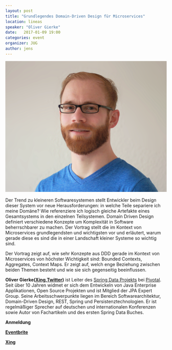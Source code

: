 ```yaml
---
layout: post
title: "Grundlegendes Domain-Driven Design für Microservices"
location: lineas
speaker: "Oliver Gierke" 
date:   2017-01-09 19:00
categories: event
organizer: JUG
author: jens
---
```

<img src="/assets/articles/2017/oliver-gierke.png" class="speaker" />

Der Trend zu kleineren Softwaresystemen stellt Entwickler beim Design dieser System vor neue Herausforderungen: in welche Teile separiere ich meine Domäne? Wie referenziere ich logisch gleiche Artefakte eines Gesamtsystems in den einzelnen Teilsystemen. Domain Driven Design definiert verschiedene Konzepte um Komplexität in Software beherrschbarer zu machen. Der Vortrag stellt die im Kontext von Microservices grundlegendsten und wichtigsten vor und erläutert, warum gerade diese es sind die in einer Landschaft kleiner Systeme so wichtig sind.

Der Vortrag zeigt auf, wie sehr Konzepte aus DDD gerade im Kontext von Microservices von höchster Wichtigkeit sind: Bounded Contexts, Aggregates, Context Maps. Er zeigt auf, welch enge Beziehung zwischen beiden Themen besteht und wie sie sich gegenseitig beeinflussen.

**Oliver Gierke([Xing](https://www.xing.com/profile/Oliver_Gierke),[Twitter](https://twitter.com/olivergierke))** ist Leiter des [Spring Data Projekts](http://projects.spring.io/spring-data/) bei [Pivotal](https://pivotal.io/). Seit über 10 Jahren widmet er sich dem Entwickeln von Java Enterprise Applikationen, Open Source Projekten und ist Mitglied der JPA Expert Group. Seine Arbeitsschwerpunkte liegen im Bereich Softwarearchitektur, Domain-Driven Design, REST, Spring und Persistenztechnologien. Er ist regelmäßiger Sprecher auf deutschen und internationalen Konferenzen sowie Autor von Fachartikeln und des ersten Spring Data Buches.

**Anmeldung**

**[Eventbrite](https://www.eventbrite.de/e/grundlegendes-domain-driven-design-fur-microservices-tickets-29844163697)**

**[Xing](https://www.xing.com/events/grundlegendes-domain-driven-design-microservices-1755583)**
